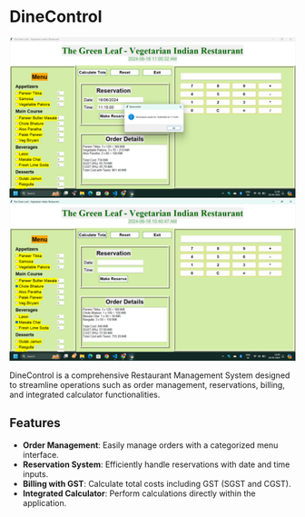 # DineControl

![Screenshot output](https://github.com/Anu11411/DineControl/blob/main/DineControl/DineControl/Capture%203.png?raw=true)
![Screenshot output](https://github.com/Anu11411/DineControl/blob/main/DineControl/DineControl/Capture1.png?raw=true
)

DineControl is a comprehensive Restaurant Management System designed to streamline operations such as order management, reservations, billing, and integrated calculator functionalities.

## Features

- **Order Management**: Easily manage orders with a categorized menu interface.
- **Reservation System**: Efficiently handle reservations with date and time inputs.
- **Billing with GST**: Calculate total costs including GST (SGST and CGST).
- **Integrated Calculator**: Perform calculations directly within the application.
